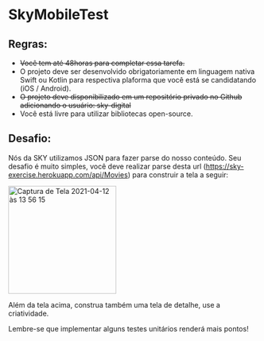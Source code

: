 # SkyMobileTest

## Regras:
- <s>Você tem até 48horas para completar essa tarefa.</s>
- O projeto deve ser desenvolvido obrigatoriamente em linguagem nativa Swift ou Kotlin para respectiva plaforma que você está se candidatando (iOS / Android).
- <s>O projeto deve disponibilizado em um repositório privado no Github adicionando o usuário: sky-digital</s>
- Você está livre para utilizar bibliotecas open-source.


## Desafio:
Nós da SKY utilizamos JSON para fazer parse do nosso conteúdo. Seu desafio é muito simples, você deve realizar parse desta url (https://sky-exercise.herokuapp.com/api/Movies) para construir a tela a seguir:

<img width="217" alt="Captura de Tela 2021-04-12 às 13 56 15" src="https://user-images.githubusercontent.com/12645172/114432265-dff97780-9b96-11eb-959b-e43f2bb79d7c.png">

Além da tela acima, construa também uma tela de detalhe, use a criatividade.

Lembre-se que implementar alguns testes unitários renderá mais pontos!
